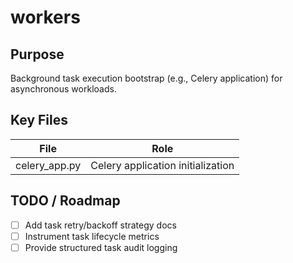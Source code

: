 # workers

## Purpose
Background task execution bootstrap (e.g., Celery application) for asynchronous workloads.

## Key Files
| File | Role |
|------|------|
| celery_app.py | Celery application initialization |

## TODO / Roadmap
- [ ] Add task retry/backoff strategy docs
- [ ] Instrument task lifecycle metrics
- [ ] Provide structured task audit logging

